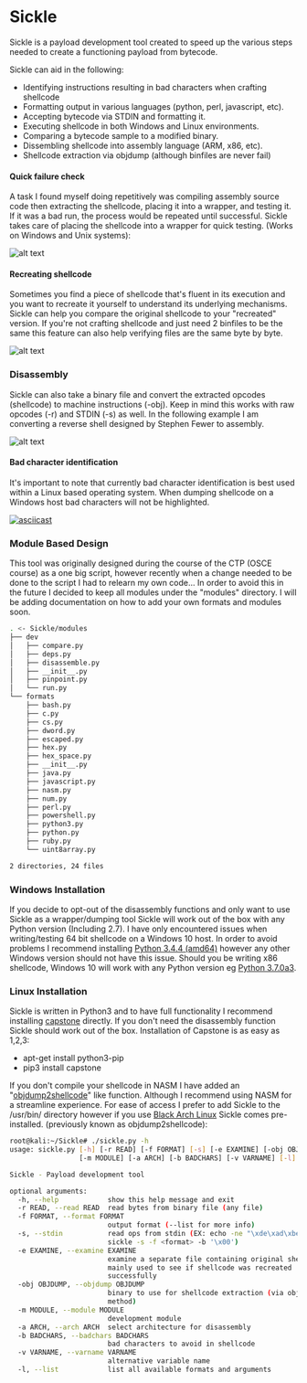 # Sickle

Sickle is a payload development tool created to speed up the various steps needed to create a functioning payload from bytecode.

Sickle can aid in the following:
- Identifying instructions resulting in bad characters when crafting shellcode
- Formatting output in various languages (python, perl, javascript, etc).
- Accepting bytecode via STDIN and formatting it.
- Executing shellcode in both Windows and Linux environments.
- Comparing a bytecode sample to a modified binary.
- Dissembling shellcode into assembly language (ARM, x86, etc).
- Shellcode extraction via objdump (although binfiles are never fail)

#### Quick failure check
A task I found myself doing repetitively was compiling assembly source code then extracting the shellcode, placing it into a wrapper, and testing it. If it was a bad run, the process would be repeated until successful. Sickle takes care of placing the shellcode into a wrapper for quick testing. (Works on Windows and Unix systems):

![alt text](https://raw.githubusercontent.com/wetw0rk/Sickle/master/example-pictures/r.png?style=centerme)

#### Recreating shellcode
Sometimes you find a piece of shellcode that's fluent in its execution and you want to recreate it yourself to understand its underlying mechanisms. Sickle can help you compare the original shellcode to your "recreated" version. If you're not crafting shellcode and just need 2 binfiles to be the same this feature can also help verifying files are the same byte by byte.

![alt text](https://raw.githubusercontent.com/wetw0rk/Sickle/master/example-pictures/examine.png?style=centerme)

### Disassembly
Sickle can also take a binary file and convert the extracted opcodes (shellcode) to machine instructions (-obj). Keep in mind this works with raw opcodes (-r) and STDIN (-s) as well. In the following example I am converting a reverse shell designed by Stephen Fewer to assembly.

![alt text](https://raw.githubusercontent.com/wetw0rk/Sickle/master/example-pictures/disassembly.png?style=centerme)

#### Bad character identification
It's important to note that currently bad character identification is best used within a Linux based operating system. When dumping shellcode on a Windows host bad characters will not be highlighted. 

[![asciicast](https://asciinema.org/a/7vvVRjZGbY7OlqMsh6dBi7FDU.png)](https://asciinema.org/a/7vvVRjZGbY7OlqMsh6dBi7FDU)

### Module Based Design

This tool was originally designed during the course of the CTP (OSCE course) as a one big script, however recently when a change needed to be done to the script I had to relearn my own code... In order to avoid this in the future I decided to keep all modules under the "modules" directory. I will be adding documentation on how to add your own formats and modules soon.

```sh
. <- Sickle/modules
├── dev
│   ├── compare.py
│   ├── deps.py
│   ├── disassemble.py
│   ├── __init__.py
│   ├── pinpoint.py
│   └── run.py
└── formats
    ├── bash.py
    ├── c.py
    ├── cs.py
    ├── dword.py
    ├── escaped.py
    ├── hex.py
    ├── hex_space.py
    ├── __init__.py
    ├── java.py
    ├── javascript.py
    ├── nasm.py
    ├── num.py
    ├── perl.py
    ├── powershell.py
    ├── python3.py
    ├── python.py
    ├── ruby.py
    └── uint8array.py

2 directories, 24 files

```

### Windows Installation
If you decide to opt-out of the disassembly functions and only want to use Sickle as a wrapper/dumping tool Sickle will work out of the box with any Python version (Including 2.7). I have only encountered issues when writing/testing 64 bit shellcode on a Windows 10 host. In order to avoid problems I recommend installing [Python 3.4.4  (amd64)](https://www.python.org/ftp/python/3.4.4/python-3.4.4.amd64.msi) however any other Windows version should not have this issue. Should you be writing x86 shellcode, Windows 10 will work with any Python version eg [Python 3.7.0a3](https://www.python.org/ftp/python/3.7.0/python-3.7.0a3.exe).

### Linux Installation
Sickle is written in Python3 and to have full functionality I recommend installing [capstone](http://www.capstone-engine.org/) directly. If you don't need the disassembly function Sickle should work out of the box. Installation of Capstone is as easy as 1,2,3:
- apt-get install python3-pip
- pip3 install capstone
    
If you don't compile your shellcode in NASM I have added an "[objdump2shellcode](https://github.com/wetw0rk/objdump2shellcode)" like function. Although I recommend using NASM for a streamline experience. For ease of access I prefer to add Sickle to the /usr/bin/ directory however if you use [Black Arch Linux](https://blackarch.org/index.html) Sickle comes pre-installed. (previously known as objdump2shellcode):

```sh
root@kali:~/Sickle# ./sickle.py -h
usage: sickle.py [-h] [-r READ] [-f FORMAT] [-s] [-e EXAMINE] [-obj OBJDUMP]
                 [-m MODULE] [-a ARCH] [-b BADCHARS] [-v VARNAME] [-l]

Sickle - Payload development tool

optional arguments:
  -h, --help            show this help message and exit
  -r READ, --read READ  read bytes from binary file (any file)
  -f FORMAT, --format FORMAT
                        output format (--list for more info)
  -s, --stdin           read ops from stdin (EX: echo -ne "\xde\xad\xbe\xef" |
                        sickle -s -f <format> -b '\x00')
  -e EXAMINE, --examine EXAMINE
                        examine a separate file containing original shellcode.
                        mainly used to see if shellcode was recreated
                        successfully
  -obj OBJDUMP, --objdump OBJDUMP
                        binary to use for shellcode extraction (via objdump
                        method)
  -m MODULE, --module MODULE
                        development module
  -a ARCH, --arch ARCH  select architecture for disassembly
  -b BADCHARS, --badchars BADCHARS
                        bad characters to avoid in shellcode
  -v VARNAME, --varname VARNAME
                        alternative variable name
  -l, --list            list all available formats and arguments

```

